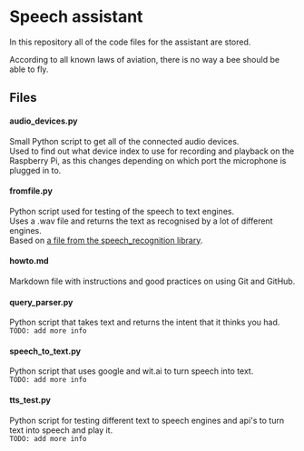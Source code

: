 # Speech assistant
In this repository all of the code files for the assistant are stored.

According to all known laws of aviation, there is no way a bee should be able to fly.

## Files

#### audio_devices.py
Small Python script to get all of the connected audio devices.  
Used to find out what device index to use for recording and playback on the Raspberry Pi, as this changes depending on which port the microphone is plugged in to.


#### fromfile.py
Python script used for testing of the speech to text engines.  
Uses a .wav file and returns the text as recognised by a lot of different engines.  
Based on [a file from the speech_recognition library](https://github.com/Uberi/speech_recognition/blob/master/examples/audio_transcribe.py).


#### howto.md
Markdown file with instructions and good practices on using Git and GitHub.


#### query_parser.py
Python script that takes text and returns the intent that it thinks you had.  
`TODO: add more info`


#### speech_to_text.py
Python script that uses google and wit.ai to turn speech into text.  
`TODO: add more info`


#### tts_test.py
Python script for testing different text to speech engines and api's to turn text into speech and play it.  
`TODO: add more info`

